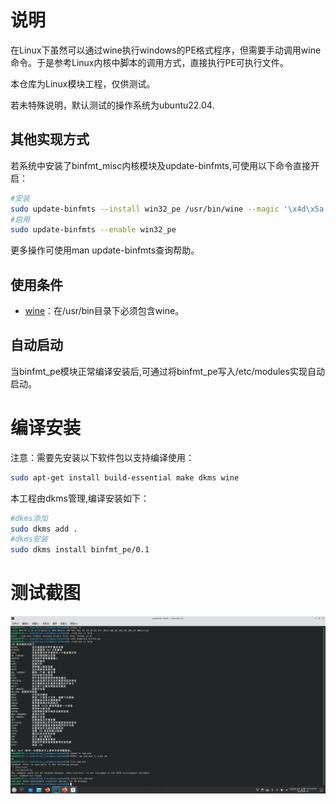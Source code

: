 # 说明

在Linux下虽然可以通过wine执行windows的PE格式程序，但需要手动调用wine命令。于是参考Linux内核中脚本的调用方式，直接执行PE可执行文件。

本仓库为Linux模块工程，仅供测试。

若未特殊说明，默认测试的操作系统为ubuntu22.04.

## 其他实现方式

若系统中安装了binfmt_misc内核模块及update-binfmts,可使用以下命令直接开启：

```bash
#安装
sudo update-binfmts --install win32_pe /usr/bin/wine --magic '\x4d\x5a'
#启用
sudo update-binfmts --enable win32_pe
```

更多操作可使用man update-binfmts查询帮助。

## 使用条件

- [wine](https://www.winehq.org/)：在/usr/bin目录下必须包含wine。

## 自动启动

当binfmt_pe模块正常编译安装后,可通过将binfmt_pe写入/etc/modules实现自动启动。

# 编译安装

注意：需要先安装以下软件包以支持编译使用：

```bash
sudo apt-get install build-essential make dkms wine
```

本工程由dkms管理,编译安装如下：

```bash
#dkms添加
sudo dkms add .
#dkms安装
sudo dkms install binfmt_pe/0.1

```

# 测试截图

![binfmt_pe](doc/binfmt_pe.png)